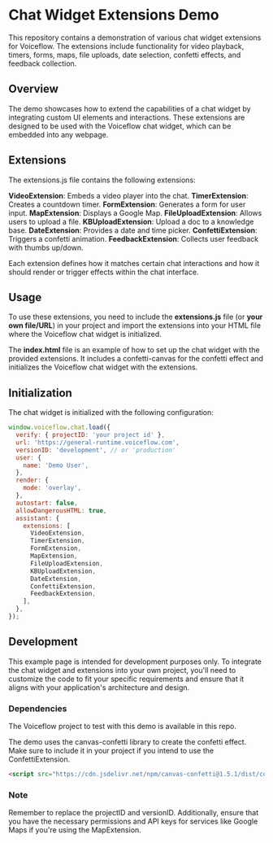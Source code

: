 # Chat Widget Extensions Demo
This repository contains a demonstration of various chat widget extensions for Voiceflow. The extensions include functionality for video playback, timers, forms, maps, file uploads, date selection, confetti effects, and feedback collection.

## Overview
The demo showcases how to extend the capabilities of a chat widget by integrating custom UI elements and interactions. These extensions are designed to be used with the Voiceflow chat widget, which can be embedded into any webpage.

## Extensions
The extensions.js file contains the following extensions:

**VideoExtension**: Embeds a video player into the chat.
**TimerExtension**: Creates a countdown timer.
**FormExtension**: Generates a form for user input.
**MapExtension**: Displays a Google Map.
**FileUploadExtension**: Allows users to upload a file.
**KBUploadExtension**: Upload a doc to a knowledge base.
**DateExtension**: Provides a date and time picker.
**ConfettiExtension**: Triggers a confetti animation.
**FeedbackExtension**: Collects user feedback with thumbs up/down.

Each extension defines how it matches certain chat interactions and how it should render or trigger effects within the chat interface.

## Usage
To use these extensions, you need to include the **extensions.js** file (or **your own file/URL**) in your project and import the extensions into your HTML file where the Voiceflow chat widget is initialized.

The **index.html** file is an example of how to set up the chat widget with the provided extensions. It includes a confetti-canvas for the confetti effect and initializes the Voiceflow chat widget with the extensions.

## Initialization
The chat widget is initialized with the following configuration:
```javascript
window.voiceflow.chat.load({
  verify: { projectID: 'your project id' },
  url: 'https://general-runtime.voiceflow.com',
  versionID: 'development', // or 'production'
  user: {
    name: 'Demo User',
  },
  render: {
    mode: 'overlay',
  },
  autostart: false,
  allowDangerousHTML: true,
  assistant: {
    extensions: [
      VideoExtension,
      TimerExtension,
      FormExtension,
      MapExtension,
      FileUploadExtension,
      KBUploadExtension,
      DateExtension,
      ConfettiExtension,
      FeedbackExtension,
    ],
  },
});
```

## Development
This example page is intended for development purposes only. To integrate the chat widget and extensions into your own project, you'll need to customize the code to fit your specific requirements and ensure that it aligns with your application's architecture and design.

### Dependencies
The Voiceflow project to test with this demo is available in this repo.

The demo uses the canvas-confetti library to create the confetti effect. Make sure to include it in your project if you intend to use the ConfettiExtension.
``` html
<script src="https://cdn.jsdelivr.net/npm/canvas-confetti@1.5.1/dist/confetti.browser.min.js"></script>
```

### Note
Remember to replace the projectID and versionID. Additionally, ensure that you have the necessary permissions and API keys for services like Google Maps if you're using the MapExtension.


